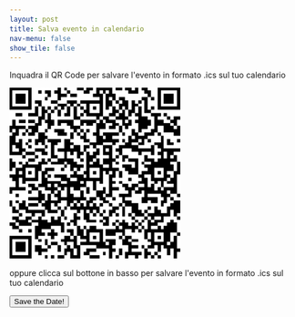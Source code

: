 ```yaml
---
layout: post
title: Salva evento in calendario
nav-menu: false
show_tile: false
---
```


Inquadra il QR Code per salvare l'evento in formato .ics sul tuo calendario

<img src="assets/revealjs/walterefrancesca_qr_ics.png" style="height:300px;" />

oppure clicca sul bottone in basso per salvare l'evento in formato .ics sul tuo calendario

<button onclick="window.location.href = 'assets/revealjs/walterefrancesca_ics.ics';">Save the Date!</button>

